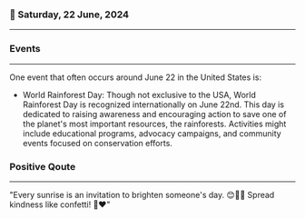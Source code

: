 ### 📅 Saturday, 22 June, 2024
------
### Events
------
One event that often occurs around June 22 in the United States is:

- World Rainforest Day: Though not exclusive to the USA, World Rainforest Day is recognized internationally on June 22nd. This day is dedicated to raising awareness and encouraging action to save one of the planet's most important resources, the rainforests. Activities might include educational programs, advocacy campaigns, and community events focused on conservation efforts.
### Positive Qoute
------
"Every sunrise is an invitation to brighten someone's day. 😊🌅✨ Spread kindness like confetti! 🎉❤️"
